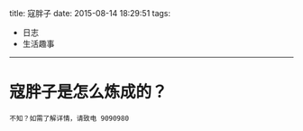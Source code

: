 title: 寇胖子
date: 2015-08-14 18:29:51
tags:
- 日志
- 生活趣事

---

# 寇胖子是怎么炼成的？

```
不知？如需了解详情，请致电 9090980
```
